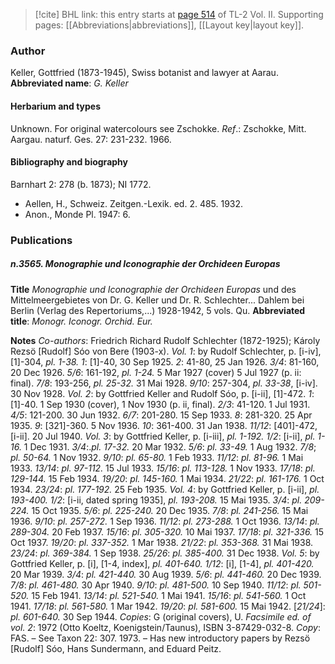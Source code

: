 > [!cite] BHL link: this entry starts at [page 514](https://www.biodiversitylibrary.org/page/33068756) of TL-2 Vol. II.
> Supporting pages: [[Abbreviations|abbreviations]], [[Layout key|layout key]].

### Author

Keller, Gottfried (1873-1945), Swiss botanist and lawyer at Aarau. 
**Abbreviated name**: *G. Keller*

#### Herbarium and types

Unknown. For original watercolours see Zschokke.
*Ref*.: Zschokke, Mitt. Aargau. naturf. Ges. 27: 231-232. 1966.

#### Bibliography and biography

Barnhart 2: 278 (b. 1873); NI 1772.
- Aellen, H., Schweiz. Zeitgen.-Lexik. ed. 2. 485. 1932.
- Anon., Monde Pl. 1947: 6.

### Publications

##### n.3565. Monographie und Iconographie der Orchideen Europas

**Title**
*Monographie und Iconographie der Orchideen Europas* und des Mittelmeergebietes von Dr. G. Keller und Dr. R. Schlechter... Dahlem bei Berlin (Verlag des Repertoriums,...) 1928-1942, 5 vols. Qu.
**Abbreviated title**: *Monogr. Iconogr. Orchid. Eur.*

**Notes**
*Co-authors*: Friedrich Richard Rudolf Schlechter (1872-1925); Károly Rezsö \[Rudolf\] Sóo von Bere (1903-x).
*Vol. 1*: by Rudolf Schlechter, p. \[i-iv\], \[1\]-304, *pl. 1-38.*
*1*: \[1\]-40, 30 Sep 1925.
*2*: 41-80, 25 Jan 1926.
*3/4*: 81-160, 20 Dec 1926.
*5/6*: 161-192, *pl. 1-24.* 5 Mar 1927 (cover) 5 Jul 1927 (p. ii: final).
*7/8*: 193-256, *pl. 25-32.* 31 Mai 1928.
*9/10*: 257-304, *pl. 33-38*, \[i-iv\]. 30 Nov 1928.
*Vol. 2*: by Gottfried Keller and Rudolf Sóo, p. \[i-ii\], \[1\]-472.
*1*: \[1\]-40. 1 Sep 1930 (cover), 1 Nov 1930 (p. ii, final).
*2/3*: 41-120. 1 Jul 1931.
*4/5*: 121-200. 30 Jun 1932.
*6/7*: 201-280. 15 Sep 1933.
*8*: 281-320. 25 Apr 1935.
*9*: \[321\]-360. 5 Nov 1936.
*10*: 361-400. 31 Jan 1938.
*11/12*: \[401\]-472, \[i-ii\]. 20 Jul 1940.
*Vol. 3*: by Gottfried Keller, p. \[i-iii\], *pl. 1-192.*
*1/2*: \[i-ii\], *pl. 1-16.* 1 Dec 1931.
*3/4*:.*pl. 17-32.* 20 Mar 1932.
*5/6*: *pl. 33-49.* 1 Aug 1932.
*7/8*; *pl. 50-64.* 1 Nov 1932.
*9/10*: *pl. 65-80.* 1 Feb 1933.
*11/12*: *pl. 81-96.* 1 Mai 1933.
*13/14*: *pl. 97-112.* 15 Jul 1933.
*15/16*: *pl. 113-128.* 1 Nov 1933.
*17/18*: *pl. 129-144.* 15 Feb 1934.
*19/20*: *pl. 145-160.* 1 Mai 1934.
*21/22*: *pl. 161-176.* 1 Oct 1934.
*23/24*: *pl. 177-192.* 25 Feb 1935.
*Vol. 4*: by Gottfried Keller, p. \[i-ii\], *pl. 193-400.*
*1/2*: \[i-ii, dated spring 1935\], *pl. 193-208.* 15 Mai 1935.
*3/4*: *pl. 209-224.* 15 Oct 1935.
*5/6*: *pl. 225-240.* 20 Dec 1935.
*7/8*: *pl. 241-256.* 15 Mai 1936.
*9/10*: *pl. 257-272.* 1 Sep 1936.
*11/12*: *pl. 273-288.* 1 Oct 1936.
*13/14*: *pl. 289-304.* 20 Feb 1937.
*15/16*: *pl. 305-320.* 10 Mai 1937.
*17/18*: *pl. 321-336.* 15 Oct 1937.
*19/20*: *pl. 337-352.* 1 Mar 1938.
*21/22*: *pl. 353-368.* 31 Mai 1938.
*23/24*: *pl. 369-384.* 1 Sep 1938.
*25/26*: *pl. 385-400.* 31 Dec 1938.
*Vol. 5*: by Gottfried Keller, p. \[i\], \[1-4, index\], *pl. 401-640.*
*1/12*: \[i\], \[1-4\], *pl. 401-420.* 20 Mar 1939.
*3/4*: *pl. 421-440.* 30 Aug 1939.
*5/6*: *pl. 441-460.* 20 Dec 1939.
*7/8*: *pl. 461-480.* 30 Apr 1940.
*9/10*: *pl. 481-500.* 10 Sep 1940.
*11/12*: *pl. 501-520.* 15 Feb 1941.
*13/14*: *pl. 521-540.* 1 Mai 1941.
*15/16*: *pl. 541-560.* 1 Oct 1941.
*17/18*: *pl. 561-580.* 1 Mar 1942.
*19/20*: *pl. 581-600.* 15 Mai 1942.
\[*21/24*\]: *pl. 601-640.* 30 Sep 1944.
*Copies*: G (original covers), U.
*Facsimile ed. of vol. 2*: 1972 (Otto Koeltz, Koenigstein/Taunus), ISBN 3-87429-032-8. *Copy*: FAS. – See Taxon 22: 307. 1973. – Has new introductory papers by Rezsö \[Rudolf\] Sóo, Hans Sundermann, and Eduard Peitz.

